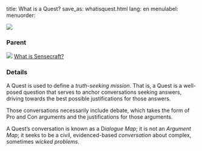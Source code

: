 title: What is a Quest?
save_as: whatisquest.html
lang: en
menulabel:
menuorder:

![]({static}/images/ibis/issue.png)

### Parent

![]({static}/images/ibis/issue_sm.png) [What is Sensecraft?](whatissensecraft.html)

### Details
A Quest is used to define a *truth-seeking mission*. That is, a Quest is a well-posed question that serves to anchor conversations seeking answers, driving towards the best possible justifications for those answers.

Those conversations necessarily include debate, which takes the form of Pro and Con arguments and the justifications for those arguments.

A Quest’s conversation is known as a D*ialogue Map*; it is not an *Argument Map*; it seeks to be a civil, evidenced-based *conversation* about complex, sometimes *wicked problems*.
